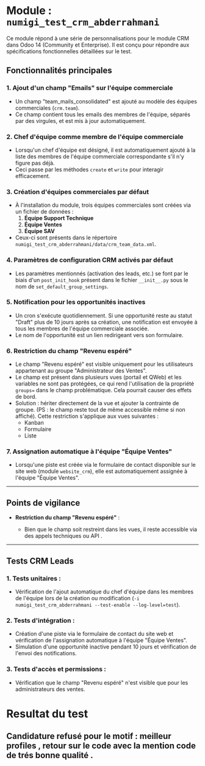 # Module : `numigi_test_crm_abderrahmani`

Ce module répond à une série de personnalisations pour le module CRM dans Odoo 14 (Community et Enterprise). Il est conçu pour répondre aux spécifications fonctionnelles détaillées sur le test.

## Fonctionnalités principales

### 1. **Ajout d'un champ "Emails" sur l'équipe commerciale**

- Un champ "team\_mails\_consolidated" est ajouté au modèle des équipes commerciales (`crm.team`).
- Ce champ contient tous les emails des membres de l'équipe, séparés par des virgules, et est mis à jour automatiquement.

### 2. **Chef d'équipe comme membre de l'équipe commerciale**

- Lorsqu'un chef d'équipe est désigné, il est automatiquement ajouté à la liste des membres de l'équipe commerciale correspondante s'il n'y figure pas déjà.
- Ceci passe par les méthodes `create` et `write` pour interagir efficacement.

### 3. **Création d'équipes commerciales par défaut**

- À l'installation du module, trois équipes commerciales sont créées via un fichier de données :
  1. **Équipe Support Technique**
  2. **Équipe Ventes**
  3. **Équipe SAV**
- Ceux-ci sont présents dans le répertoire `numigi_test_crm_abderrahmani/data/crm_team_data.xml`.

### 4. **Paramètres de configuration CRM activés par défaut**

- Les paramètres mentionnés (activation des leads, etc.) se font par le biais d'un `post_init_hook` présent dans le fichier `__init__.py` sous le nom de `set_default_group_settings`.

### 5. **Notification pour les opportunités inactives**

- Un cron s'exécute quotidiennement. Si une opportunité reste au statut "Draft" plus de 10 jours après sa création, une notification est envoyée à tous les membres de l'équipe commerciale associée.
- Le nom de l'opportunité est un lien redirigeant vers son formulaire.

### 6. **Restriction du champ "Revenu espéré"**

- Le champ "Revenu espéré" est visible uniquement pour les utilisateurs appartenant au groupe "Administrateur des Ventes".
- Le champ est présent dans plusieurs vues (portail et QWeb) et les variables ne sont pas protégées, ce qui rend l'utilisation de la propriété `groups=` dans le champ problématique. Cela pourrait causer des effets de bord.
- Solution : hériter directement de la vue et ajouter la contrainte de groupe. (PS : le champ reste tout de même accessible même si non affiché). Cette restriction s'applique aux vues suivantes :
  - Kanban
  - Formulaire
  - Liste

### 7. **Assignation automatique à l'équipe "Équipe Ventes"**

- Lorsqu'une piste est créée via le formulaire de contact disponible sur le site web (module `website_crm`), elle est automatiquement assignée à l'équipe "Équipe Ventes".

---

## Points de vigilance


- **Restriction du champ "Revenu espéré"** :

  - Bien que le champ soit restreint dans les vues, il reste accessible via des appels techniques ou API .

---

## Tests CRM Leads
### 1. **Tests unitaires :**
  - Vérification de l'ajout automatique du chef d'équipe dans les membres de l'équipe lors de la création ou modification (`-i numigi_test_crm_abderrahmani --test-enable --log-level=test`).

### 2. **Tests d'intégration :**

- Création d'une piste via le formulaire de contact du site web et vérification de l'assignation automatique à l'équipe "Équipe Ventes".
- Simulation d'une opportunité inactive pendant 10 jours et vérification de l'envoi des notifications.

### 3. **Tests d'accès et permissions :**

- Vérification que le champ "Revenu espéré" n'est visible que pour les administrateurs des ventes.



# Resultat du test 
## Candidature refusé pour le motif : meilleur profiles , retour sur le code avec la mention code de trés bonne qualité .

